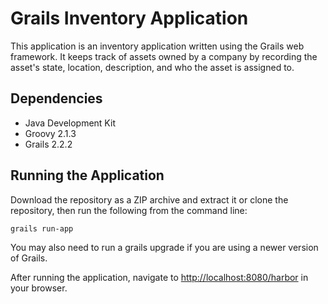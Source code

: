 Grails Inventory Application
============================

This application is an inventory application written using the Grails web framework. It keeps track of assets owned by a company by recording the asset's state, location, description, and who the asset is assigned to.

Dependencies
------------

- Java Development Kit
- Groovy 2.1.3
- Grails 2.2.2

Running the Application
-----------------------

Download the repository as a ZIP archive and extract it or clone the repository, then run the following from the command line:
```
grails run-app
```
You may also need to run a grails upgrade if you are using a newer version of Grails.

After running the application, navigate to [http://localhost:8080/harbor][harbor] in your browser.

[harbor]: http://localhost:8080/harbor